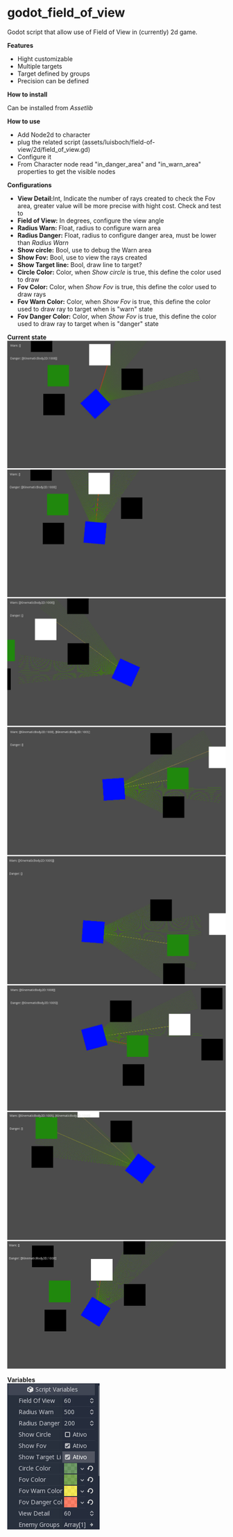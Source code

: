 # godot_field_of_view
Godot script that allow use of Field of View in (currently) 2d game. 

<b>Features</b>
<ul>
  <li>Hight customizable</li>
  <li>Multiple targets</li>
  <li>Target defined by groups</li>
  <li>Precision can be defined</li>
</ul>

<b>How to install</b>
<p>Can be installed from <i>Assetlib</i></p>

<b>How to use</b>
<ul>
  <li>Add Node2d to character </li>
  <li>plug the related script (assets/luisboch/field-of-view/2d/field_of_view.gd) </li>
  <li>Configure it</li>
  <li>From Character node read "in_danger_area" and "in_warn_area" properties to get the visible nodes</li>
</ul>
<b>Configurations</b>
<ul>
  <li><b>View Detail:</b>Int, Indicate the number of rays created to check the Fov area, greater value will be more precise with hight cost. Check and test to</li>
  <li><b>Field of View:</b> In degrees, configure the view angle</li>
  <li><b>Radius Warn:</b> Float, radius to configure warn area</li>
  <li><b>Radius Danger:</b> Float, radius to configure danger area, must be lower than <i>Radius Warn</i></li>
  <li><b>Show circle:</b> Bool, use to debug the Warn area</li>
   <li><b>Show Fov:</b> Bool, use to view the rays created</li>
  <li><b>Show Target line:</b> Bool, draw line to target?</li>
  <li><b>Circle Color:</b> Color, when <i>Show circle</i> is true, this define the color used to draw</li>
  <li><b>Fov Color:</b> Color, when <i>Show Fov</i> is true, this define the color used to draw rays</li>
  <li><b>Fov Warn Color:</b> Color, when <i>Show Fov</i> is true, this define the color used to draw ray to target when is "warn" state</li>
  <li><b>Fov Danger Color:</b> Color, when <i>Show Fov</i> is true, this define the color used to draw ray to target when is "danger" state</li>
</ul>
  
<b>Current state</b>
<img src="https://github.com/luisboch/godot_field_of_view/blob/images/assets/luisboch/field-of-view/2d/demo/print/print_1.jpg" />
<br />
<img src="https://github.com/luisboch/godot_field_of_view/blob/images/assets/luisboch/field-of-view/2d/demo/print/print_2.jpg" />
<br />
<img src="https://github.com/luisboch/godot_field_of_view/blob/images/assets/luisboch/field-of-view/2d/demo/print/print_3.jpg" />
<br />
<img src="https://github.com/luisboch/godot_field_of_view/blob/images/assets/luisboch/field-of-view/2d/demo/print/print_4.jpg" />
<br />
<img src="https://github.com/luisboch/godot_field_of_view/blob/images/assets/luisboch/field-of-view/2d/demo/print/print_5.jpg" />
<br />
<img src="https://github.com/luisboch/godot_field_of_view/blob/images/assets/luisboch/field-of-view/2d/demo/print/print_6.jpg" />
<br />
<img src="https://github.com/luisboch/godot_field_of_view/blob/images/assets/luisboch/field-of-view/2d/demo/print/print_7.jpg" />
<br />
<img src="https://github.com/luisboch/godot_field_of_view/blob/images/assets/luisboch/field-of-view/2d/demo/print/print_8.jpg" />

<b>Variables</b>
<br />
<img src="https://github.com/luisboch/godot_field_of_view/blob/images/assets/luisboch/field-of-view/2d/demo/print/variables.jpg" />


